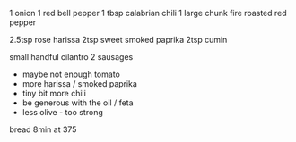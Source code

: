 1 onion
1 red bell pepper
1 tbsp calabrian chili
1 large chunk fire roasted red pepper

2.5tsp rose harissa
2tsp sweet smoked paprika
2tsp cumin

small handful cilantro
2 sausages


- maybe not enough tomato
- more harissa / smoked paprika
- tiny bit more chili
- be generous with the oil / feta
- less olive - too strong

bread 8min at 375
